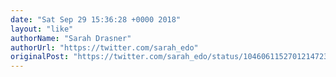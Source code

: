 ```yaml
---
date: "Sat Sep 29 15:36:28 +0000 2018"
layout: "like"
authorName: "Sarah Drasner"
authorUrl: "https://twitter.com/sarah_edo"
originalPost: "https://twitter.com/sarah_edo/status/1046061152701214723"
---
```

